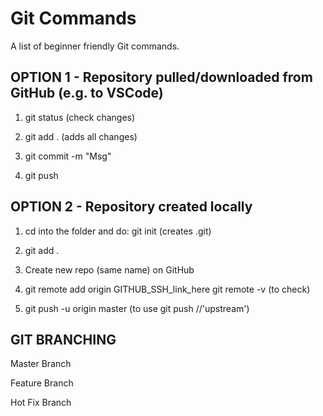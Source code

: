 # Git Commands
A list of beginner friendly Git commands.

## OPTION 1 - Repository pulled/downloaded from GitHub (e.g. to VSCode)

1) git status (check changes)

2) git add . (adds all changes)

3) git commit -m "Msg"

4) git push

## OPTION 2 - Repository created locally

1) cd into the folder and do: git init (creates .git)

2) git add .

3) Create new repo (same name) on GitHub

4) git remote add origin GITHUB_SSH_link_here
    git remote -v (to check)

5) git push -u origin master (to use git push //'upstream')

## GIT BRANCHING

Master Branch

Feature Branch

Hot Fix Branch

